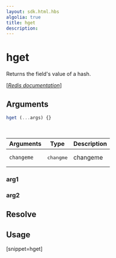 ```yaml
---
layout: sdk.html.hbs
algolia: true
title: hget
description:
---
```


# hget


Returns the field's value of a hash.

[[_Redis documentation_]](https://redis.io/commands/hget)

## Arguments

```js
hget (...args) {}

```

<br/>

| Arguments    | Type    | Description |
|--------------|---------|-------------|
| ``changeme`` | <pre>changme</pre> | changeme    |

### arg1

### arg2

## Resolve

## Usage

[snippet=hget]
